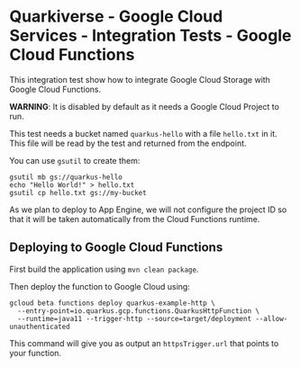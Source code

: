 # Quarkiverse - Google Cloud Services - Integration Tests - Google Cloud Functions

This integration test show how to integrate Google Cloud Storage with Google Cloud Functions.

**WARNING**: It is disabled by default as it needs a Google Cloud Project to run.

This test needs a bucket named `quarkus-hello` with a file `hello.txt` in it.
This file will be read by the test and returned from the endpoint.

You can use `gsutil` to create them:

```
gsutil mb gs://quarkus-hello
echo "Hello World!" > hello.txt
gsutil cp hello.txt gs://my-bucket
```

As we plan to deploy to App Engine, we will not configure the project ID so that it will be taken automatically from the Cloud Functions runtime.

## Deploying to Google Cloud Functions

First build the application using `mvn clean package`.

Then deploy the function to Google Cloud using:

```
gcloud beta functions deploy quarkus-example-http \
  --entry-point=io.quarkus.gcp.functions.QuarkusHttpFunction \
  --runtime=java11 --trigger-http --source=target/deployment --allow-unauthenticated
```

This command will give you as output an `httpsTrigger.url` that points to your function.